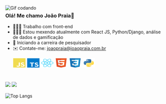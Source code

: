 <img style="min-width: 100%" alt="Gif codando" src="https://user-images.githubusercontent.com/24797370/222039813-ef7dc58c-9313-4a23-9aa8-a8b7d27a25e5.gif" align="right">

### Olá! Me chamo João Praia👋

- 👨🏽‍💻 Trabalho com front-end
- 👨🏽‍🎓 Estou mexendo atualmente com React JS, Python/Django, análise de dados e gamificação
- 🥼 Iniciando a carreira de pesquisador
- ✉️ Contate-me: joaopraia@joaopraia.com.br
  <br>
  <br>
  <img align="center" alt="João-Js" height="30" width="40" src="https://raw.githubusercontent.com/devicons/devicon/master/icons/javascript/javascript-plain.svg">
  <img align="center" alt="João-Ts" height="30" width="40" src="https://raw.githubusercontent.com/devicons/devicon/master/icons/typescript/typescript-plain.svg">
  <img align="center" alt="João-React" height="30" width="40" src="https://raw.githubusercontent.com/devicons/devicon/master/icons/react/react-original.svg">
  <img align="center" alt="João-HTML" height="30" width="40" src="https://raw.githubusercontent.com/devicons/devicon/master/icons/html5/html5-original.svg">
  <img align="center" alt="João-CSS" height="30" width="40" src="https://raw.githubusercontent.com/devicons/devicon/master/icons/css3/css3-original.svg">
  <img align="center" alt="João-Python" height="30" width="40" src="https://raw.githubusercontent.com/devicons/devicon/master/icons/python/python-original.svg">
  <!--<img align="center" alt="João-Django" height="40" width="60" src="https://static.djangoproject.com/img/logos/django-logo-negative.svg">-->
  
<br>

  <a href = "mailto:joaopraioa@joaopraia.com.br"><img src="https://img.shields.io/badge/Microsoft_Outlook-0078D4?style=for-the-badge&logo=microsoft-outlook&logoColor=white" target="_blank"></a>
  <a href="https://www.linkedin.com/in/joao-praia-junior/" target="_blank"><img src="https://img.shields.io/badge/-LinkedIn-%230077B5?style=for-the-badge&logo=linkedin&logoColor=white" target="_blank"></a> 
  <br><br>
  ![Top Langs](https://github-readme-stats.vercel.app/api/top-langs/?username=joaoPraiaJunior&hide_progress=true&show_icons=true&bg_color=00000000&text_color=ffffff&title_color=ffffff&locale=pt-br)
  

  


